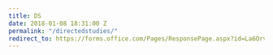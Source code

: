 ```yaml
---
title: DS
date: 2018-01-08 18:31:00 Z
permalink: "/directedstudies/"
redirect_to: https://forms.office.com/Pages/ResponsePage.aspx?id=La6OrvbAaEOekCwL2lXoDm2sV_jRbsBCsdJ6iBtmSBtUQ1JWMFdNQ1Q5NzUwRzlaU1A3MTFFUTNIUy4u
---
```


